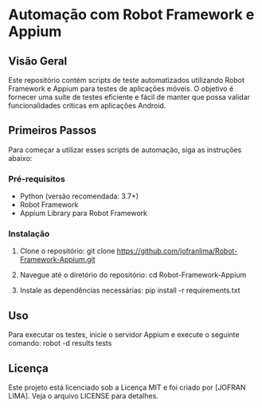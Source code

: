 # Automação com Robot Framework e Appium

## Visão Geral
Este repositório contém scripts de teste automatizados utilizando Robot Framework e Appium para testes de aplicações móveis. O objetivo é fornecer uma suíte de testes eficiente e fácil de manter que possa validar funcionalidades críticas em aplicações Android.

## Primeiros Passos
Para começar a utilizar esses scripts de automação, siga as instruções abaixo:

### Pré-requisitos
- Python (versão recomendada: 3.7+)
- Robot Framework
- Appium Library para Robot Framework

### Instalação
1. Clone o repositório:
git clone https://github.com/jofranlima/Robot-Framework-Appium.git

2. Navegue até o diretório do repositório:
cd Robot-Framework-Appium

3. Instale as dependências necessárias:
pip install -r requirements.txt


## Uso
Para executar os testes, inicie o servidor Appium e execute o seguinte comando:
robot -d results tests

## Licença
Este projeto está licenciado sob a Licença MIT e foi criado por [JOFRAN LIMA]. Veja o arquivo LICENSE para detalhes.
